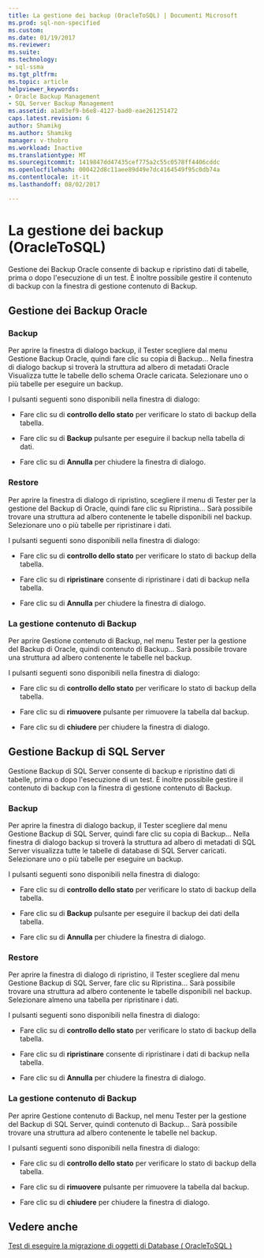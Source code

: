 ```yaml
---
title: La gestione dei backup (OracleToSQL) | Documenti Microsoft
ms.prod: sql-non-specified
ms.custom: 
ms.date: 01/19/2017
ms.reviewer: 
ms.suite: 
ms.technology:
- sql-ssma
ms.tgt_pltfrm: 
ms.topic: article
helpviewer_keywords:
- Oracle Backup Management
- SQL Server Backup Management
ms.assetid: a1a03ef9-b6e8-4127-bad0-eae261251472
caps.latest.revision: 6
author: Shamikg
ms.author: Shamikg
manager: v-thobro
ms.workload: Inactive
ms.translationtype: MT
ms.sourcegitcommit: 1419847dd47435cef775a2c55c0578ff4406cddc
ms.openlocfilehash: 000422d8c11aee89d49e7dc4164549f95c0db74a
ms.contentlocale: it-it
ms.lasthandoff: 08/02/2017

---
```

# <a name="managing-backups-oracletosql"></a>La gestione dei backup (OracleToSQL)
Gestione dei Backup Oracle consente di backup e ripristino dati di tabelle, prima o dopo l'esecuzione di un test. È inoltre possibile gestire il contenuto di backup con la finestra di gestione contenuto di Backup.  
  
## <a name="oracle-backup-management"></a>Gestione dei Backup Oracle  
  
### <a name="backup"></a>Backup  
Per aprire la finestra di dialogo backup, il Tester scegliere dal menu Gestione Backup Oracle, quindi fare clic su copia di Backup... Nella finestra di dialogo backup si troverà la struttura ad albero di metadati Oracle Visualizza tutte le tabelle dello schema Oracle caricata. Selezionare uno o più tabelle per eseguire un backup.  
  
I pulsanti seguenti sono disponibili nella finestra di dialogo:  
  
-   Fare clic su di **controllo dello stato** per verificare lo stato di backup della tabella.  
  
-   Fare clic su di **Backup** pulsante per eseguire il backup nella tabella di dati.  
  
-   Fare clic su di **Annulla** per chiudere la finestra di dialogo.  
  
### <a name="restore"></a>Restore  
Per aprire la finestra di dialogo di ripristino, scegliere il menu di Tester per la gestione del Backup di Oracle, quindi fare clic su Ripristina... Sarà possibile trovare una struttura ad albero contenente le tabelle disponibili nel backup. Selezionare uno o più tabelle per ripristinare i dati.  
  
I pulsanti seguenti sono disponibili nella finestra di dialogo:  
  
-   Fare clic su di **controllo dello stato** per verificare lo stato di backup della tabella.  
  
-   Fare clic su di **ripristinare** consente di ripristinare i dati di backup nella tabella.  
  
-   Fare clic su di **Annulla** per chiudere la finestra di dialogo.  
  
### <a name="managing-backup-contents"></a>La gestione contenuto di Backup  
Per aprire Gestione contenuto di Backup, nel menu Tester per la gestione del Backup di Oracle, quindi contenuto di Backup... Sarà possibile trovare una struttura ad albero contenente le tabelle nel backup.  
  
I pulsanti seguenti sono disponibili nella finestra di dialogo:  
  
-   Fare clic su di **controllo dello stato** per verificare lo stato di backup della tabella.  
  
-   Fare clic su di **rimuovere** pulsante per rimuovere la tabella dal backup.  
  
-   Fare clic su di **chiudere** per chiudere la finestra di dialogo.  
  
## <a name="sql-server-backup-management"></a>Gestione Backup di SQL Server  
Gestione Backup di SQL Server consente di backup e ripristino dati di tabelle, prima o dopo l'esecuzione di un test. È inoltre possibile gestire il contenuto di backup con la finestra di gestione contenuto di Backup.  
  
### <a name="backup"></a>Backup  
Per aprire la finestra di dialogo backup, il Tester scegliere dal menu Gestione Backup di SQL Server, quindi fare clic su copia di Backup... Nella finestra di dialogo backup si troverà la struttura ad albero di metadati di SQL Server visualizza tutte le tabelle di database di SQL Server caricati. Selezionare uno o più tabelle per eseguire un backup.  
  
I pulsanti seguenti sono disponibili nella finestra di dialogo:  
  
-   Fare clic su di **controllo dello stato** per verificare lo stato di backup della tabella.  
  
-   Fare clic su di **Backup** pulsante per eseguire il backup dei dati della tabella.  
  
-   Fare clic su di **Annulla** per chiudere la finestra di dialogo.  
  
### <a name="restore"></a>Restore  
Per aprire la finestra di dialogo di ripristino, il Tester scegliere dal menu Gestione Backup di SQL Server, fare clic su Ripristina... Sarà possibile trovare una struttura ad albero contenente le tabelle disponibili nel backup. Selezionare almeno una tabella per ripristinare i dati.  
  
I pulsanti seguenti sono disponibili nella finestra di dialogo:  
  
-   Fare clic su di **controllo dello stato** per verificare lo stato di backup della tabella.  
  
-   Fare clic su di **ripristinare** consente di ripristinare i dati di backup nella tabella.  
  
-   Fare clic su di **Annulla** per chiudere la finestra di dialogo.  
  
### <a name="managing-backup-contents"></a>La gestione contenuto di Backup  
Per aprire Gestione contenuto di Backup, nel menu Tester per la gestione del Backup di SQL Server, quindi contenuto di Backup... Sarà possibile trovare una struttura ad albero contenente le tabelle nel backup.  
  
I pulsanti seguenti sono disponibili nella finestra di dialogo:  
  
-   Fare clic su di **controllo dello stato** per verificare lo stato di backup della tabella.  
  
-   Fare clic su di **rimuovere** pulsante per rimuovere la tabella dal backup.  
  
-   Fare clic su di **chiudere** per chiudere la finestra di dialogo.  
  
## <a name="see-also"></a>Vedere anche  
[Test di eseguire la migrazione di oggetti di Database &#40; OracleToSQL &#41;](../../ssma/oracle/testing-migrated-database-objects-oracletosql.md)  
  

